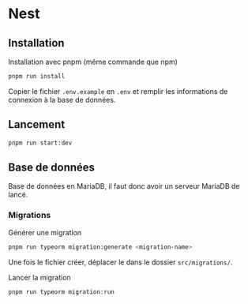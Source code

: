 # Nest

## Installation

Installation avec pnpm (même commande que npm)

```sh
pnpm run install
```

Copier le fichier `.env.example` en `.env` et remplir les informations de connexion à la base de données.

## Lancement

```sh
pnpm run start:dev
```

## Base de données

Base de données en MariaDB, il faut donc avoir un serveur MariaDB de lancé.

### Migrations

Générer une migration

```sh
pnpm run typeorm migration:generate <migration-name>
```

Une fois le fichier créer, déplacer le dans le dossier `src/migrations/`.

Lancer la migration

```sh
pnpm run typeorm migration:run
```
